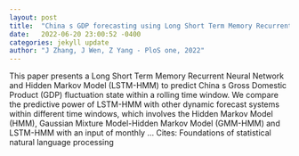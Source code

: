 ```yaml
---
layout: post
title:  "China s GDP forecasting using Long Short Term Memory Recurrent Neural Network and Hidden Markov Model"
date:   2022-06-20 23:00:52 -0400
categories: jekyll update
author: "J Zhang, J Wen, Z Yang - PloS one, 2022"
---
```

This paper presents a Long Short Term Memory Recurrent Neural Network and Hidden Markov Model (LSTM-HMM) to predict China s Gross Domestic Product (GDP) fluctuation state within a rolling time window. We compare the predictive power of LSTM-HMM with other dynamic forecast systems within different time windows, which involves the Hidden Markov Model (HMM), Gaussian Mixture Model-Hidden Markov Model (GMM-HMM) and LSTM-HMM with an input of monthly …
Cites: ‪Foundations of statistical natural language processing‬  